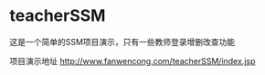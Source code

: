 # teacherSSM
这是一个简单的SSM项目演示，只有一些教师登录增删改查功能

项目演示地址  http://www.fanwencong.com/teacherSSM/index.jsp


